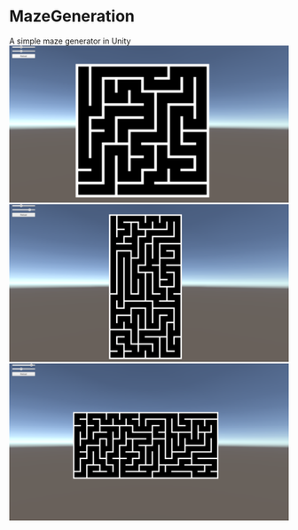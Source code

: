 # MazeGeneration
 A simple maze generator in Unity
 ![Picture of Maze Generation Program](https://raw.githubusercontent.com/OscarOosterling/oscaroosterling.github.io/master/MazeGeneration_Example_01.png)
 ![Picture of Maze Generation Program](https://raw.githubusercontent.com/OscarOosterling/oscaroosterling.github.io/master/MazeGeneration_Example_02.png)
 ![Picture of Maze Generation Program](https://raw.githubusercontent.com/OscarOosterling/oscaroosterling.github.io/master/MazeGeneration_Example_03.png)

